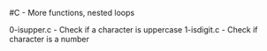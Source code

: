 #C - More functions, nested loops

0-isupper.c - Check if a character is uppercase
1-isdigit.c - Check if character is a number

